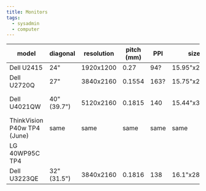 ```yaml
---
title: Monitors
tags:
  - sysadmin
  - computer
---
```

| model                        | diagonal     | resolution | pitch (mm) | PPI  | size          | notes                                                                                                                                        |
| ---------------------------- | ------------ | ---------- | ---------- | ---- | ------------- | -------------------------------------------------------------------------------------------------------------------------------------------- |
| Dell U2415                   | 24"          | 1920x1200  | 0.27       | 94?  | 15.95"x20.39" |                                                                                                                                              |
| Dell U2720Q                  | 27"          | 3840x2160  | 0.1554     | 163? | 15.75"x24.04" |                                                                                                                                              |
| Dell U4021QW                 | 40" (39.7")  | 5120x2160  | 0.1815     | 140  | 15.44"x35.59" | 2500R [Dell](https://www.dell.com/en-us/shop/dell-ultrasharp-40-curved-wuhd-monitor-u4021qw/apd/210-aykx/monitors-monitor-accessories) $1680 |
| ThinkVision P40w  TP4 (June) | same         | same       | same       | same | same          | 2500R                                                                                                                                        |
| LG 40WP95C TP4               |              |            |            |      |               |                                                                                                                                              |
| Dell U3223QE                 | 32"  (31.5") | 3840x2160  | 0.1816     | 138  | 16.1"x28.1"   |                                                                                                                                              |
